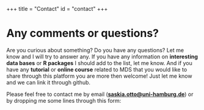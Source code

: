 +++
title = "Contact"
id = "contact"
+++

# Any comments or questions?

Are you curious about something? Do you have any questions? Let me know and I will try to answer any. If you have any information on **interesting data bases** or **R packages** I should add to the list, let me know. And if you have any **tutorial** or **online course** related to MDS that you would like to share through this platform you are more then welcome! Just let me know and we can link it through github.

Please feel free to contact me by email (**saskia.otto@uni-hamburg.de**) or by dropping me some lines through this form:

